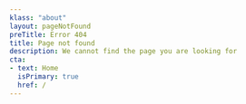 ```yaml
---
klass: "about"
layout: pageNotFound
preTitle: Error 404
title: Page not found
description: We cannot find the page you are looking for
cta:
- text: Home
  isPrimary: true
  href: /
---
```


